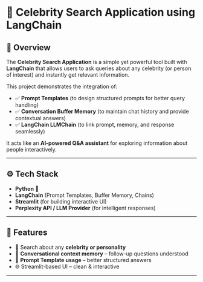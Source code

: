 # 🌟 Celebrity Search Application using LangChain  

## 📌 Overview  
The **Celebrity Search Application** is a simple yet powerful tool built with **LangChain** that allows users to ask queries about any celebrity (or person of interest) and instantly get relevant information.  

This project demonstrates the integration of:  
- ✅ **Prompt Templates** (to design structured prompts for better query handling)  
- ✅ **Conversation Buffer Memory** (to maintain chat history and provide contextual answers)  
- ✅ **LangChain LLMChain** (to link prompt, memory, and response seamlessly)  

It acts like an **AI-powered Q&A assistant** for exploring information about people interactively.  

---

## ⚙️ Tech Stack  
- **Python** 🐍  
- **LangChain** (Prompt Templates, Buffer Memory, Chains)  
- **Streamlit** (for building interactive UI)  
- **Perplexity API / LLM Provider** (for intelligent responses)  

---

## 🚀 Features  
- 🔎 Search about any **celebrity or personality**  
- 💬 **Conversational context memory** – follow-up questions understood  
- 📝 **Prompt Template usage** – better structured answers  
- 🌐 Streamlit-based UI – clean & interactive  

---


